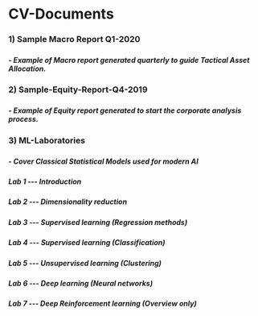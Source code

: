 # CV-Documents

### 1) Sample Macro Report Q1-2020
###
##### - Example of Macro report generated quarterly to guide Tactical Asset Allocation.





### 2) Sample-Equity-Report-Q4-2019
###
##### - Example of Equity report generated to start the corporate analysis process. 




### 3) ML-Laboratories
###
##### - Cover Classical Statistical Models used for modern AI
###
##### Lab 1 --- Introduction 
##### Lab 2 --- Dimensionality reduction
##### Lab 3 --- Supervised learning (Regression methods)
##### Lab 4 --- Supervised learning (Classification)
##### Lab 5 --- Unsupervised learning (Clustering)
##### Lab 6 --- Deep learning (Neural networks)
##### Lab 7 --- Deep Reinforcement learning (Overview only) 
